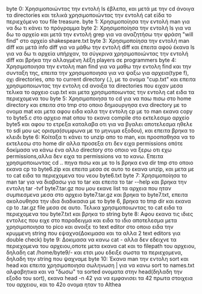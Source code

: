 byte 0: Χρησιμοποιώντας την εντολή ls έβλεπα, και μετά με την cd άνοιγα τα directories και τελικά χρησιμοποιώντας την εντολή cat είδα το περιεχόμενο του file treasure.
byte 1: Χρησιμοποίησα την εντολή man για να δω τι κάνει το πρόγραμμα
byte 2: Χρησιμοποίησα την εντολή ls για να δω το αρχείο και μετά την εντολή grep για να αναζητήσω την φράση "will find" στο αρχείο shakespeare.txt
byte 3: Χρησιμοποίησα την εντολή man diff και μετά info diff για να μάθω την εντολή diff και έπειτα αφού έκανα ls για να δω τι αρχεία υπήρχαν, τα σύγκρινα χρησιμοποιώντας την εντολή diff και βρήκα την αλλαγμένη λέξη players σε programmers
byte 4: Χρησιμοποιησα την εντολη man find για να μαθω την εντολη find και την συνταξη της, επειτα την χρησιμοποιησα για να ψαξω για αρχεια(type f), οχι directories, απο το current directory (.), με το ονομα "cup.txt" και επειτα χρησιμοποιωντας την εντολη cd ανοιξα τα directories που ειχαν μεσα τελικα το αρχειο cup.txt και μετα χρησιμοποιωντας την εντολη cat ειδα τα περιεχομενα του
byte 5: Χρησιμοποιησα το cd για να παω πισω στο home directory και επειτα στο tmp στο οποιο δημιουργησα ενα directory με το ονομα mat και μετα αφου ειδα καλα την εντολη cp με το man εκανα copy το byte5.c στο αρχειο mat οπου το εκανα compile στο εκτελεσιμο αρχεio byte5 και αφου το ετρεξα καταλαβα οτι για να βγαλει αποτελεσμα ηθελε το sdi μου ως ορισμα(συμφωνα με το μηνυμα εξοδου), και επειτα βρηκα το κλειδι
byte 6: Κοίταξα τι κάνει το unzip απο το man, και προσπαθησα να το εκτελεσω στο home dir αλλα προσεξα οτι δεν ειχα permissions οπότε δοκίμασα να κάνω ένα αλλο directory στο οποιο να ξερω οτι εχω permissions,αλλα δεν ειχα τα permissions να το κανω. Επειτα χρησιμοποιωντας cd .. πηγα πισω και με το ls βρηκα ενα dir tmp στο οποιο εκανα cp το byte6.zip και επειτα μεσα σε αυτο το εκανα unzip, και μετα με το cat ειδα τα περιεχομενα του νεου byte6.txt
byte 7: Χρησιμοποίησα το man tar για να διαβασω για το tar και επειτα το tar --help και βρηκα την εντολη tar -tvf byte7.tar.gz που μου εκανε list τα αρχεια που ηταν συμπιεσμενα μεσα στο αρχειο byte7.tar.gz και βρηκα το byte7.txt, επειτα ακολουθησα την ιδια διαδικασια με το byte 6, βρηκα το tmp dir και εκανα cp to .tar.gz file μεσα σε αυτο. Τελικα χρησιμοποιωντας το cat ειδα τα περιεχομενα του byte7.txt και βρηκα το string
byte 8: Αφου εκανα τις ιδιες εντολες που ειχε στο παραδειγμα και ειδα το ιδιο αποτελεσμα μετα χρησιμοποιησα το pico και ανοιξε το text editor στο οποιο ειδα την κρυμμενη string που εψαχνα(Δοκιμασα και τα αλλα 2 text editors για double check)
byte 9: Δοκιμασα να κανω cat - αλλα δεν εδειχνε τα περιεχομενα του αρχειου,οποτε μετα εκανα cat και το filepath του αρχειου, δηλαδη cat /home/byte9/- και ετσι μου εδειξε σωστα τα περιεχομενα, δηλαδη την string που ψαχναμε
byte 10: Έκανα man την εντολη sort και head και επειτα χρησιμοποιησα σωληνωση | για να κανω sort το names.txt αλφαβητικα και να "δωσω" τα sorted ονοματα στην head(δηλαδη την εξοδο του sort), εκανα head -n 42 για να εμφανισει τα 42 πρωτα στοιχεια του αρχειου, και το 42ο ονομα ηταν το Althea
